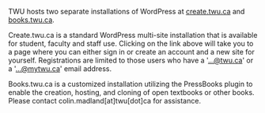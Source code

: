 TWU hosts two separate installations of WordPress at [create.twu.ca](https://create.twu.ca ) and [books.twu.ca](https://books.twu.ca).

Create.twu.ca is a standard WordPress multi-site installation that is available for student, faculty and staff use. Clicking on the link above will take you to a page where you can either sign in or create an account and a new site for yourself. Registrations are limited to those users who have a '...@twu.ca' or a '...@mytwu.ca' email address.

Books.twu.ca is a customized installation utilizing the PressBooks plugin to enable the creation, hosting, and cloning of open textbooks or other books. Please contact colin.madland\[at\]twu\[dot\]ca for assistance.

